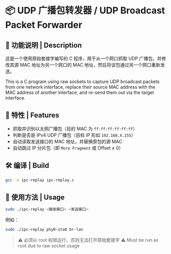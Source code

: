 # 📦 UDP 广播包转发器 / UDP Broadcast Packet Forwarder

## 🧩 功能说明 | Description

这是一个使用原始套接字编写的 C 程序，用于从一个网口抓取 UDP 广播包，并修改其源 MAC 地址为另一个网口的 MAC 地址，然后将该包通过另一个网口重新发送。

This is a C program using raw sockets to capture UDP broadcast packets from one network interface, replace their source MAC address with the MAC address of another interface, and re-send them out via the target interface.

## 🚀 特性 | Features

- 抓取并识别以太网广播包（目的 MAC 为 `ff:ff:ff:ff:ff:ff`）  
- 判断是否是 IPv4 UDP 广播包（目标 IP 形如 `192.168.X.255`）  
- 自动读取发送接口的 MAC 地址，并替换原包的源 MAC  
- 自动跳过 IP 分片包（即 `More Fragment` 或 Offset ≠ 0）

## 🛠️ 编译 | Build

```bash
gcc -o ipc-replay ipc-replay.c
```

## 🧪 使用方法 | Usage
```bash
sudo ./ipc-replay <接收接口> <发送接口>
```
例如：
```bash
sudo ./ipc-replay phy0-sta0 br-lan
```
>⚠️ 必须以 root 权限运行，否则无法打开原始套接字
>⚠️ Must be run as root due to raw socket usage
